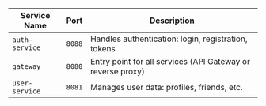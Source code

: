 | **Service Name** | **Port** | **Description**                                             |
| ---------------- | -------- | ----------------------------------------------------------- |
| `auth-service`   | `8088`   | Handles authentication: login, registration, tokens         |
| `gateway`        | `8080`   | Entry point for all services (API Gateway or reverse proxy) |
| `user-service`   | `8081`   | Manages user data: profiles, friends, etc.                  |
